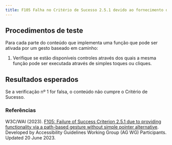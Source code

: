 ```yaml
---
title: F105 Falha no Critério de Sucesso 2.5.1 devido ao fornecimento de funcionalidade através de um gesto baseado em caminho sem uma simples alternativa de ponteiro
---
```


## Procedimentos de teste

Para cada parte do conteúdo que implementa uma função que pode ser ativada por um gesto baseado em caminho:
1. Verifique se estão disponíveis controles através dos quais a mesma função pode ser executada através de simples toques ou cliques.

## Resultados esperados
Se a verificação nº 1 for falsa, o conteúdo não cumpre o Critério de Sucesso.

### Referências

W3C/WAI (2023). [F105: Failure of Success Criterion 2.5.1 due to providing functionality via a path-based gesture without simple pointer alternative](https://www.w3.org/WAI/WCAG21/Techniques/failures/F105). Developed by Accessibility Guidelines Working Group (AG WG) Participants. Updated 20 June 2023.